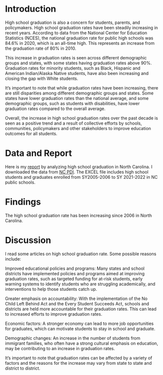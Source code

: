 # Introduction

High school graduation is also a concern for students, parents, and
policymakers. High school graduation rates have been steadily increasing
in recent years. According to data from the National Center for
Education Statistics (NCES), the national graduation rate for public
high schools was 84.6% in 2020, which is an all-time high. This
represents an increase from the graduation rate of 80% in 2010.

This increase in graduation rates is seen across different demographic
groups and states, with some states having graduation rates above 90%.
Graduation rates for minority students, such as Black, Hispanic and
American Indian/Alaska Native students, have also been increasing and
closing the gap with White students.

It’s important to note that while graduation rates have been increasing,
there are still disparities among different demographic groups and
states. Some states have lower graduation rates than the national
average, and some demographic groups, such as students with
disabilities, have lower graduation rates compared to the overall
average.

Overall, the increase in high school graduation rates over the past
decade is seen as a positive trend and a result of collective efforts by
schools, communities, policymakers and other stakeholders to improve
education outcomes for all students.

# Data and Report

Here is my [report](/_pages/P12HSG01.html) by
analyzing high school graduation in North Carolina. I downloaded the
data from [NC
PDI](https://www.dpi.nc.gov/districts-schools/testing-and-school-accountability/school-accountability-and-reporting/cohort-graduation-rates#4-YearCohortGraduationRates-883).
The EXCEL file includes high school students and graduates enrolled from
SY2005-2006 to SY 2021-2022 in NC public schools.

# Findings

The high school graduation rate has been increasing since 2006 in North Carolina.  

# Discussion

I read some articles on high school graduation rate. Some possible
reasons include:

Improved educational policies and programs: Many states and school
districts have implemented policies and programs aimed at improving
graduation rates, such as targeted funding for at-risk students, early
warning systems to identify students who are struggling academically,
and interventions to help those students catch up.

Greater emphasis on accountability: With the implementation of the No
Child Left Behind Act and the Every Student Succeeds Act, schools and
districts are held more accountable for their graduation rates. This can
lead to increased efforts to improve graduation rates.

Economic factors: A stronger economy can lead to more job opportunities
for graduates, which can motivate students to stay in school and
graduate.

Demographic changes: An increase in the number of students from
immigrant families, who often have a strong cultural emphasis on
education, may be contributing to an increase in graduation rates.

It’s important to note that graduation rates can be affected by a
variety of factors and the reasons for the increase may vary from state
to state and district to district.
